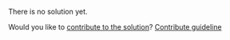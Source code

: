 
There is no solution yet.

Would you like to [contribute to the solution](https://github.com/BFEdev/BFE.dev-solutions/blob/main/problem/implement-merge-sort_en.md)? [Contribute guideline](https://github.com/BFEdev/BFE.dev-solutions#how-to-contribute)
